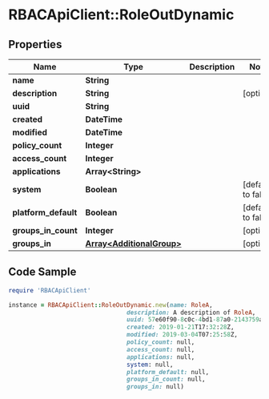 # RBACApiClient::RoleOutDynamic

## Properties

Name | Type | Description | Notes
------------ | ------------- | ------------- | -------------
**name** | **String** |  | 
**description** | **String** |  | [optional] 
**uuid** | **String** |  | 
**created** | **DateTime** |  | 
**modified** | **DateTime** |  | 
**policy_count** | **Integer** |  | 
**access_count** | **Integer** |  | 
**applications** | **Array&lt;String&gt;** |  | 
**system** | **Boolean** |  | [default to false]
**platform_default** | **Boolean** |  | [default to false]
**groups_in_count** | **Integer** |  | [optional] 
**groups_in** | [**Array&lt;AdditionalGroup&gt;**](AdditionalGroup.md) |  | [optional] 

## Code Sample

```ruby
require 'RBACApiClient'

instance = RBACApiClient::RoleOutDynamic.new(name: RoleA,
                                 description: A description of RoleA,
                                 uuid: 57e60f90-8c0c-4bd1-87a0-2143759aae1c,
                                 created: 2019-01-21T17:32:28Z,
                                 modified: 2019-03-04T07:25:58Z,
                                 policy_count: null,
                                 access_count: null,
                                 applications: null,
                                 system: null,
                                 platform_default: null,
                                 groups_in_count: null,
                                 groups_in: null)
```


